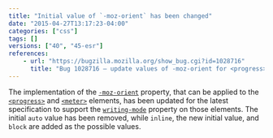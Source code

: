 ```yaml
---
title: "Initial value of `-moz-orient` has been changed"
date: "2015-04-27T13:17:23-04:00"
categories: ["css"]
tags: []
versions: ["40", "45-esr"]
references:
    - url: "https://bugzilla.mozilla.org/show_bug.cgi?id=1028716"
      title: "Bug 1028716 – update values of -moz-orient for <progress> and <meter> to remove \'auto\', and add \'inline\' (new initial value) and \'block\' values with writing-mode support"
---
```

The implementation of the [`-moz-orient`](https://developer.mozilla.org/docs/Web/CSS/-moz-orient) property, that can be applied to the [`<progress>`](https://developer.mozilla.org/docs/Web/HTML/Element/progress) and [`<meter>`](https://developer.mozilla.org/docs/Web/HTML/Element/meter) elements, has been updated for the latest specification to support the [`writing-mode`](https://developer.mozilla.org/docs/Web/CSS/writing-mode) property on those elements. The initial `auto` value has been removed, while `inline`, the new initial value, and `block` are added as the possible values.
